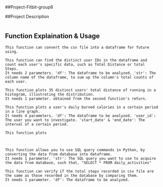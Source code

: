 ##Project-Fitbit-group8

##Project Description
```
```

## Function Explaination & Usage

``` load_data(filename):
This function can convert the csv file into a dataframe for future using.
```

``` get_unique_users(df, str):
This function can find the distinct user IDs in the dataframe and count each user's specific data, such as Total Distance or total Steps.
It needs 2 parameters. 'df': The dataframe to be analyzed. 'str': The column name of the dataframe, to sum up the column's total counts of each user.
```

``` plot_distance_distribution(unique_users):
This function plots 35 distinct users' total distance of running in a histogram, illustrating the distribution.
It needs 1 parameter. obtained from the second function's return.
```

``` calories_burned_per_day(df, user_id, start_date=None, end_date=None):
This function plots a user's daily burned calories in a certain period in a line graph.
It needs 4 parameters. 'df': The dataframe to be analyzed. 'user_id': The user you want to investigate. 'start_date' & 'end_date': The interval of a certain period. 
```

``` plot_workout(df):
This function plots
```

``` plot_LRM(df, user_id):
```

``` classify_user(df):
```

``` SQL_acquisition(str):
This function allows you to use SQL query commands in Python, by converting the data from database into dataframe.
It needs 1 parameter. 'str': The SQL query you want to use to acquire the data from database, such that, "SELECT * FROM daily_activities"
```

``` verify_total_steps(df):
This function can verify if the total steps recorded in csv file are the same as those recorded in the database by comparing them.
It needs 1 parameter. 'df': The dataframe to be analyzed.
```
```
